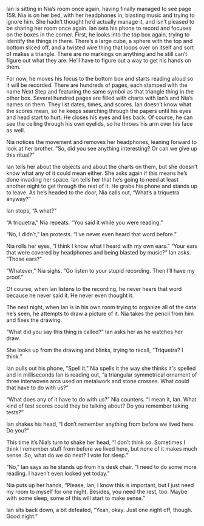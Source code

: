 Ian is sitting in Nia’s room once again, having finally managed to see page 159. Nia is on her bed, with her headphones in, blasting music and trying to ignore him. She hadn’t thought he’d actually manage it, and isn’t pleased to be sharing her room once again. Ian sets his phone to record and focuses on the boxes in the corner. First, he looks into the top box again, trying to identify the things in there. There’s a large cube, a sphere with the top and bottom sliced off, and a twisted wire thing that loops over on itself and sort of makes a triangle. There are no markings on anything and he still can’t figure out what they are. He’ll have to figure out a way to get his hands on them. 

For now, he moves his focus to the bottom box and starts reading aloud so it will be recorded. There are hundreds of pages, each stamped with the name Next Step and featuring the same symbol as that triangle thing in the other box. Several hundred pages are filled with charts with Ian’s and Nia’s names on them. They list dates, times, and scores. Ian doesn’t know what the scores mean, so he keeps searching through the papers until his eyes and head start to hurt. He closes his eyes and lies back. Of course, he can see the ceiling through his own eyelids, so he throws his arm over his face as well.

Nia notices the movement and removes her headphones, leaning forward to look at her brother. “So, did you see anything interesting? Or can we give up this ritual?”

Ian tells her about the objects and about the charts on them, but she doesn’t know what any of it could mean either. She asks again if this means he’s done invading her space. Ian tells her that he’s going to need at least another night to get through the rest of it. He grabs his phone and stands up to leave. As he’s headed to the door, Nia calls out, “What’s a triquetra anyway?”

Ian stops, “A what?”

“A triquetra,” Nia repeats. “You said it while you were reading.”

“No, I didn’t,” Ian protests. “I’ve never even heard that word before.”

Nia rolls her eyes, “I think I know what I heard with my own ears.”
“Your ears that were covered by headphones and being blasted by music?” Ian asks. “Those ears?”

“Whatever,” Nia sighs. “Go listen to your stupid recording. Then I’ll have my proof.”

Of course, when Ian listens to the recording, he never hears that word because he never said it. He never even thought it. 

The next night, when Ian is in his own room trying to organize all of the data he’s seen, he attempts to draw a picture of it. Nia takes the pencil from him and fixes the drawing.

“What did you say this thing is called?” Ian asks her as he watches her draw.

She looks up from the drawing and blinks, trying to recall, “Triquetra? I think.” 

Ian pulls out his phone, “Spell it.” Nia spells it the way she thinks it's spelled and in milliseconds Ian is reading out, “a triangular symmetrical ornament of three interwoven arcs used on metalwork and stone crosses. What could that have to do with us?” 

“What does any of it have to do with us?” Nia counters. “I mean it, Ian. What kind of test scores could they be talking about? Do you remember taking tests?”

Ian shakes his head, “I don’t remember anything from before we lived here. Do you?”

This time it’s Nia’s turn to shake her head, “I don’t think so. Sometimes I think I remember stuff from before we lived here, but none of it makes much sense. So, what do we do next? I vote for sleep.”

“No,” Ian says as he stands up from his desk chair. “I need to do some more reading. I haven’t even looked yet today.”

Nia puts up her hands, “Please, Ian, I know this is important, but I just need my room to myself for one night. Besides, you need the rest, too. Maybe with some sleep, some of this will start to make sense.”

Ian sits back down, a bit defeated, “Yeah, okay. Just one night off, though. Good night.”
